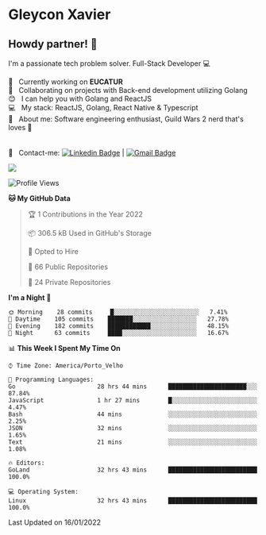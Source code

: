 # Gleycon Xavier

## Howdy partner! 👋

I'm a passionate tech problem solver.
Full-Stack Developer :computer:

 :rocket:  &nbsp; Currently working on **EUCATUR**
 <br/> :purple_heart: &nbsp; Collaborating on projects with Back-end development utilizing Golang
 <br/> :blush: &nbsp; I can help you with Golang and ReactJS
 <br/> :computer: &nbsp; My stack: ReactJS, Golang, React Native & Typescript
 <br/> 💬  &nbsp; About me: Software engineering enthusiast, Guild Wars 2 nerd that's loves :apple:
 <br/>
 <br/>
 <br/> :email: &nbsp; Contact-me: [![Linkedin Badge](https://img.shields.io/badge/-GleyconXavier-blue?style=flat-square&logo=Linkedin&logoColor=white&link=https://www.linkedin.com/in/gleyconxavier/)](https://www.linkedin.com/in/gleyconxavier/) 
| 
[![Gmail Badge](https://img.shields.io/badge/-gleyconxcarlos@gmail.com-c14438?style=flat-square&logo=Gmail&logoColor=white&link=mailto:gleyconxcarlos@gmail.com)](mailto:gleyconxcarlos@gmail.com)

![](https://komarev.com/ghpvc/?username=gleyconxavier)

<!--START_SECTION:waka-->
![Profile Views](http://img.shields.io/badge/Profile%20Views-0-blue)

**🐱 My GitHub Data** 

> 🏆 1 Contributions in the Year 2022
 > 
> 📦 306.5 kB Used in GitHub's Storage 
 > 
> 💼 Opted to Hire
 > 
> 📜 66 Public Repositories 
 > 
> 🔑 24 Private Repositories  
 > 
**I'm a Night 🦉** 

```text
🌞 Morning    28 commits     █░░░░░░░░░░░░░░░░░░░░░░░░   7.41% 
🌆 Daytime    105 commits    ███████░░░░░░░░░░░░░░░░░░   27.78% 
🌃 Evening    182 commits    ████████████░░░░░░░░░░░░░   48.15% 
🌙 Night      63 commits     ████░░░░░░░░░░░░░░░░░░░░░   16.67%

```


📊 **This Week I Spent My Time On** 

```text
⌚︎ Time Zone: America/Porto_Velho

💬 Programming Languages: 
Go                       28 hrs 44 mins      ██████████████████████░░░   87.84% 
JavaScript               1 hr 27 mins        █░░░░░░░░░░░░░░░░░░░░░░░░   4.47% 
Bash                     44 mins             ░░░░░░░░░░░░░░░░░░░░░░░░░   2.25% 
JSON                     32 mins             ░░░░░░░░░░░░░░░░░░░░░░░░░   1.65% 
Text                     21 mins             ░░░░░░░░░░░░░░░░░░░░░░░░░   1.08%

🔥 Editors: 
GoLand                   32 hrs 43 mins      █████████████████████████   100.0%

💻 Operating System: 
Linux                    32 hrs 43 mins      █████████████████████████   100.0%

```


 Last Updated on 16/01/2022
<!--END_SECTION:waka-->
